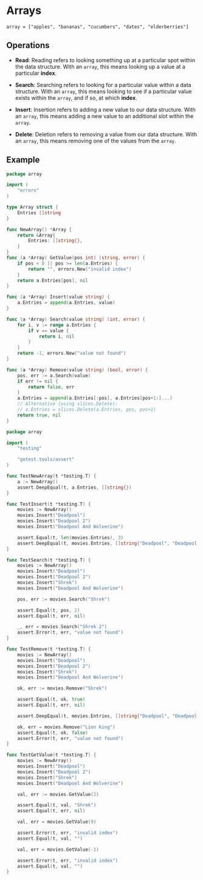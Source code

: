 # Arrays

```
array = ["apples", "bananas", "cucumbers", "dates", "elderberries"]
```

## Operations
* **Read**: Reading refers to looking something up at a particular spot within the data structure. 
With an `array`, this means looking up a value at a particular **index**.

* **Search**: Searching refers to looking for a particular value within a data structure.
With an `array`, this means looking to see if a particular value exists within the `array`, and if so, at which **index**.

* **Insert**: Insertion refers to adding a new value to our data structure. 
With an `array`, this means adding a new value to an additional slot within the `array`.

* **Delete**: Deletion refers to removing a value from our data structure.
With an `array`, this means removing one of the values from the `array`.

## Example

```go
package array

import (
	"errors"
)

type Array struct {
	Entries []string
}

func NewArray() *Array {
	return &Array{
		Entries: []string{},
	}
}
func (a *Array) GetValue(pos int) (string, error) {
	if pos < 0 || pos >= len(a.Entries) {
		return "", errors.New("invalid index")
	}
	return a.Entries[pos], nil
}

func (a *Array) Insert(value string) {
	a.Entries = append(a.Entries, value)
}

func (a *Array) Search(value string) (int, error) {
	for i, v := range a.Entries {
		if v == value {
			return i, nil
		}
	}
	return -1, errors.New("value not found")
}

func (a *Array) Remove(value string) (bool, error) {
	pos, err := a.Search(value)
	if err != nil {
		return false, err
	}
	a.Entries = append(a.Entries[:pos], a.Entries[pos+1:]...)
	// Alternative (using slices.Delete):
	// a.Entries = slices.Delete(a.Entries, pos, pos+1)
	return true, nil
}

```

```go
package array

import (
	"testing"

	"gotest.tools/assert"
)

func TestNewArray(t *testing.T) {
	a := NewArray()
	assert.DeepEqual(t, a.Entries, []string{})
}

func TestInsert(t *testing.T) {
	movies := NewArray()
	movies.Insert("Deadpool")
	movies.Insert("Deadpool 2")
	movies.Insert("Deadpool And Wolverine")

	assert.Equal(t, len(movies.Entries), 3)
	assert.DeepEqual(t, movies.Entries, []string{"Deadpool", "Deadpool 2", "Deadpool And Wolverine"})
}

func TestSearch(t *testing.T) {
	movies := NewArray()
	movies.Insert("Deadpool")
	movies.Insert("Deadpool 2")
	movies.Insert("Shrek")
	movies.Insert("Deadpool And Wolverine")

	pos, err := movies.Search("Shrek")

	assert.Equal(t, pos, 2)
	assert.Equal(t, err, nil)

	_, err = movies.Search("Shrek 2")
	assert.Error(t, err, "value not found")
}

func TestRemove(t *testing.T) {
	movies := NewArray()
	movies.Insert("Deadpool")
	movies.Insert("Deadpool 2")
	movies.Insert("Shrek")
	movies.Insert("Deadpool And Wolverine")

	ok, err := movies.Remove("Shrek")

	assert.Equal(t, ok, true)
	assert.Equal(t, err, nil)

	assert.DeepEqual(t, movies.Entries, []string{"Deadpool", "Deadpool 2", "Deadpool And Wolverine"})

	ok, err = movies.Remove("Lion King")
	assert.Equal(t, ok, false)
	assert.Error(t, err, "value not found")
}

func TestGetValue(t *testing.T) {
	movies := NewArray()
	movies.Insert("Deadpool")
	movies.Insert("Deadpool 2")
	movies.Insert("Shrek")
	movies.Insert("Deadpool And Wolverine")

	val, err := movies.GetValue(2)

	assert.Equal(t, val, "Shrek")
	assert.Equal(t, err, nil)

	val, err = movies.GetValue(9)

	assert.Error(t, err, "invalid index")
	assert.Equal(t, val, "")

	val, err = movies.GetValue(-1)

	assert.Error(t, err, "invalid index")
	assert.Equal(t, val, "")
}
```
